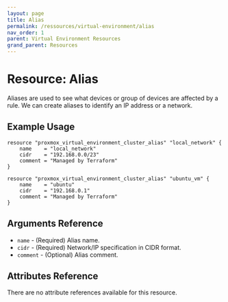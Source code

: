```yaml
---
layout: page
title: Alias
permalink: /ressources/virtual-environment/alias
nav_order: 1
parent: Virtual Environment Resources
grand_parent: Resources
---
```


# Resource: Alias

Aliases are used to see what devices or group of devices are affected by a rule.
We can create aliases to identify an IP address or a network.

## Example Usage

```
resource "proxmox_virtual_environment_cluster_alias" "local_network" {
	name    = "local_network"
	cidr    = "192.168.0.0/23"
	comment = "Managed by Terraform"
}

resource "proxmox_virtual_environment_cluster_alias" "ubuntu_vm" {
	name    = "ubuntu"
	cidr    = "192.168.0.1"
	comment = "Managed by Terraform"
}
```

## Arguments Reference

* `name` - (Required) Alias name.
* `cidr` - (Required) Network/IP specification in CIDR format.
* `comment` - (Optional) Alias comment.

## Attributes Reference

There are no attribute references available for this resource.
